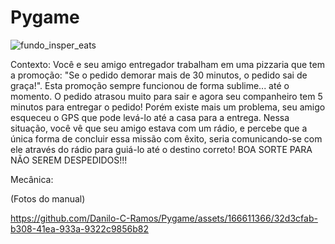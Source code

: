 # Pygame

![fundo_insper_eats](https://github.com/Danilo-C-Ramos/Pygame/assets/166611366/a181f801-549b-49c2-91d6-4fb1d1bf5036)

Contexto:
Você e seu amigo entregador trabalham em uma pizzaria que tem a promoção: "Se o pedido demorar mais de 30 minutos, o pedido sai de graça!". Esta promoção sempre funcionou de forma sublime... até o momento. O pedido atrasou muito para sair e agora seu companheiro tem 5 minutos para entregar o pedido! Porém existe mais um problema, seu amigo esqueceu o GPS que pode levá-lo até a casa para a entrega. Nessa situação, você vê que seu amigo estava com um rádio, e percebe que a única forma de concluir essa missão com êxito, seria comunicando-se com ele através do rádio para guiá-lo até o destino correto! 
BOA SORTE PARA NÃO SEREM DESPEDIDOS!!!

Mecânica:

(Fotos do manual) 

https://github.com/Danilo-C-Ramos/Pygame/assets/166611366/32d3cfab-b308-41ea-933a-9322c9856b82

